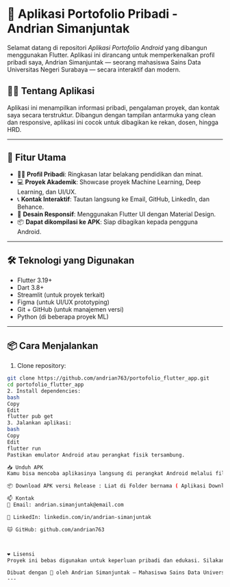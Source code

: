 # 📱 Aplikasi Portofolio Pribadi - Andrian Simanjuntak

Selamat datang di repositori *Aplikasi Portofolio Android* yang dibangun menggunakan Flutter. Aplikasi ini dirancang untuk memperkenalkan profil pribadi saya, Andrian Simanjuntak — seorang mahasiswa Sains Data Universitas Negeri Surabaya — secara interaktif dan modern.

## 🧑‍💼 Tentang Aplikasi

Aplikasi ini menampilkan informasi pribadi, pengalaman proyek, dan kontak saya secara terstruktur. Dibangun dengan tampilan antarmuka yang clean dan responsive, aplikasi ini cocok untuk dibagikan ke rekan, dosen, hingga HRD.

---

## 🚀 Fitur Utama

- 🧑‍🎓 **Profil Pribadi**: Ringkasan latar belakang pendidikan dan minat.
- 💻 **Proyek Akademik**: Showcase proyek Machine Learning, Deep Learning, dan UI/UX.
- 📞 **Kontak Interaktif**: Tautan langsung ke Email, GitHub, LinkedIn, dan Behance.
- 🎨 **Desain Responsif**: Menggunakan Flutter UI dengan Material Design.
- 📦 **Dapat dikompilasi ke APK**: Siap dibagikan kepada pengguna Android.

---

## 🛠️ Teknologi yang Digunakan

- Flutter 3.19+
- Dart 3.8+
- Streamlit (untuk proyek terkait)
- Figma (untuk UI/UX prototyping)
- Git + GitHub (untuk manajemen versi)
- Python (di beberapa proyek ML)

---

## 📦 Cara Menjalankan
 1. Clone repository:

```bash
git clone https://github.com/andrian763/portofolio_flutter_app.git
cd portofolio_flutter_app
2. Install dependencies:
bash
Copy
Edit
flutter pub get
3. Jalankan aplikasi:
bash
Copy
Edit
flutter run
Pastikan emulator Android atau perangkat fisik tersambung.

📥 Unduh APK
Kamu bisa mencoba aplikasinya langsung di perangkat Android melalui file APK:

📦 Download APK versi Release : Liat di Folder bernama ( Aplikasi Download )

📫 Kontak
📧 Email: andrian.simanjuntak@email.com

💼 LinkedIn: linkedin.com/in/andrian-simanjuntak

🐱 GitHub: github.com/andrian763



❤️ Lisensi
Proyek ini bebas digunakan untuk keperluan pribadi dan edukasi. Silakan mencantumkan atribusi jika ingin menggunakan atau mengembangkan lebih lanjut.

Dibuat dengan 💙 oleh Andrian Simanjuntak – Mahasiswa Sains Data Universitas Negeri Surabaya
---

